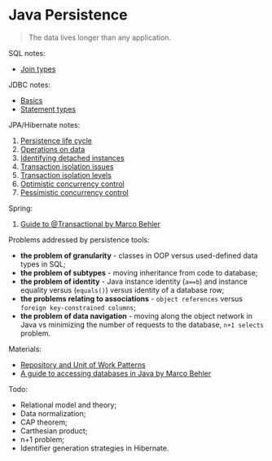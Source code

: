 # Java Persistence

> The data lives longer than any application.

SQL notes:
* [Join types](./sql/joins.md)

JDBC notes:
* [Basics](./jdbc/basics.md)
* [Statement types](./jdbc/statements.md)

JPA/Hibernate notes:
1. [Persistence life cycle](./hibernate/persistence_life_cycle.md)
2. [Operations on data](./hibernate/operations.md)
3. [Identifying detached instances](./hibernate/detached_state.md)
4. [Transaction isolation issues](./hibernate/transaction_isolation_issues.md)
5. [Transaction isolation levels](./hibernate/transaction_isolation_levels.md)
6. [Optimistic concurrency control](./hibernate/optimistic_concurrency_control.md)
7. [Pessimistic concurrency control](./hibernate/pessimistic_concurrency_control.md)

Spring:
1. [Guide to @Transactional by Marco Behler](https://www.marcobehler.com/guides/spring-transaction-management-unconventional-guide?utm_source=newsletter&utm_medium=sendy)

Problems addressed by persistence tools:
* **the problem of granularity** - classes in OOP versus used-defined data types in SQL;
* **the problem of subtypes** - moving inheritance from code to database;
* **the problem of identity** - Java instance identity (`a==b`) and instance equality versus (`equals()`) versus identity of a database row;
* **the problems relating to associations** - `object references` versus `foreign key-constrained columns`;
* **the problem of data navigation** - moving along the object network in Java vs minimizing the number of requests to the database, `n+1 selects` problem.

Materials:
* [Repository and Unit of Work Patterns](https://www.programmingwithwolfgang.com/repository-and-unit-of-work-pattern/)
* [A guide to accessing databases in Java by Marco Behler](https://www.marcobehler.com/guides/a-guide-to-accessing-databases-in-java)

Todo:
* Relational model and theory;
* Data normalization;
* CAP theorem;
* Carthesian product;
* n+1 problem;
* Identifier generation strategies in Hibernate.

